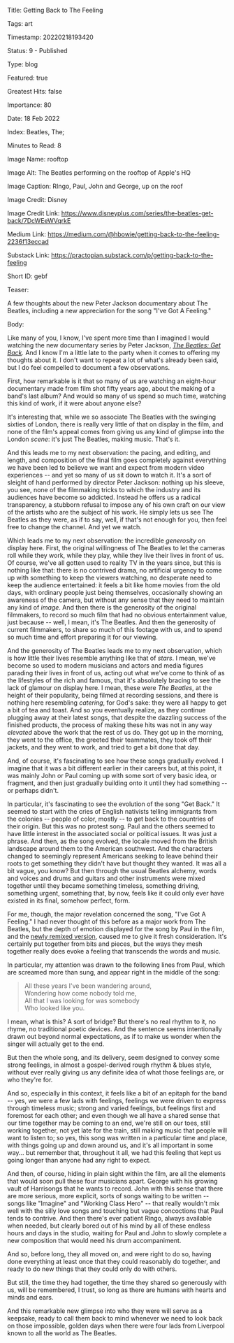 Title:  Getting Back to The Feeling

Tags:   art

Timestamp: 20220218193420

Status: 9 - Published

Type:   blog

Featured: true

Greatest Hits: false

Importance: 80

Date:   18 Feb 2022

Index:  Beatles, The; 

Minutes to Read: 8

Image Name: rooftop

Image Alt: The Beatles performing on the rooftop of Apple's HQ

Image Caption: RIngo, Paul, John and George, up on the roof

Image Credit: Disney

Image Credit Link: https://www.disneyplus.com/series/the-beatles-get-back/7DcWEeWVqrkE

Medium Link: https://medium.com/@hbowie/getting-back-to-the-feeling-2236f13eccad

Substack Link: https://practopian.substack.com/p/getting-back-to-the-feeling

Short ID: gebf

Teaser:

A few thoughts about the new Peter Jackson documentary about The Beatles, including a new appreciation for the song "I've Got A Feeling."


Body:

Like many of you, I know, I've spent more time than I imagined I would watching the new documentary series by Peter Jackson, *[The Beatles: Get Back](https://en.wikipedia.org/wiki/The_Beatles:_Get_Back).* And I know I'm a little late to the party when it comes to offering my thoughts about it. I don't want to repeat a lot of what's already been said, but I do feel compelled to document a few observations. 

First, how remarkable is it that so many of us are watching an eight-hour documentary made from film shot fifty years ago, about the making of a band's last album? And would so many of us spend so much time, watching this kind of work, if it were about anyone else?   

It's interesting that, while we so associate The Beatles  with the swinging sixties of London, there is really very little of that on display in the film, and none of the film's appeal comes from giving us any kind of glimpse into the London *scene*: it's just The Beatles, making music. That's it. 

And this leads me to my next observation: the pacing, and editing, and length, and composition of the final film goes completely against everything we have been led to believe we want and expect from modern video experiences -- and yet so many of us sit down to watch it. It's a sort of sleight of hand performed by director Peter Jackson: nothing up his sleeve, you see, none of the filmmaking tricks to which the industry and its audiences have become so addicted. Instead he offers us a radical transparency, a stubborn refusal to impose any of his own craft on our view of the artists who are the subject of his work. He simply lets us see The Beatles as they were, as if to say, well, if that's not enough for you, then feel free to change the channel. And yet we watch. 

Which leads me to my next observation: the incredible *generosity* on display here. First, the original willingness of The Beatles to let the cameras roll while they work, while they play, while they live their lives in front of us. Of course, we've all gotten used to reality TV in the years since, but this is nothing like that: there is no contrived drama, no artificial urgency to come up with something to keep the viewers watching, no desperate need to keep the audience entertained: it feels a bit like home movies from the old days, with ordinary people just being themselves, occasionally showing an awareness of the camera, but without any sense that they need to maintain any kind of *image*. And then there is the generosity of the original filmmakers, to record so much film that had no obvious entertainment value, just because -- well, I mean, it's The Beatles. And then the generosity of current filmmakers, to share so much of this footage with us, and to spend so much time and effort preparing it for our viewing. 

And the generosity of The Beatles leads me to my next observation, which is how little their lives resemble anything like that of *stars*. I mean, we've become so used to modern musicians and actors and media figures parading their lives in front of us, acting out what we've come to think of as the lifestyles of the rich and famous, that it's absolutely bracing to see the  lack of glamour on display here. I mean, these were *The Beatles*, at the height of their popularity, being filmed at recording sessions, and there is nothing here resembling *catering*, for God's sake: they were all happy to get a bit of tea and toast. And so you eventually realize, as they continue plugging away at their latest songs, that despite the dazzling success of the finished products, the process of making these hits was not in any way *elevated* above the work that the rest of us do. They got up in the morning, they went to the office, the greeted their teammates, they took off their jackets, and they went to work, and tried to get a bit done that day. 

And, of course, it's fascinating to see how these songs gradually evolved. I imagine that it was a bit different earlier in their careers but, at this point, it was mainly John or Paul coming up with some sort of very basic idea, or fragment, and then just gradually building onto it until they had something -- or perhaps didn't. 

In particular, it's fascinating to see the evolution of the song "Get Back." It seemed to start with the cries of English nativists telling immigrants from the colonies -- people of color, mostly -- to get back to the countries of their origin. But this was no protest song. Paul and the others seemed to have little interest in the associated social or political issues. It was just a phrase. And then, as the song evolved, the locale moved from the British landscape around them to the American southwest. And the characters changed to seemingly represent Americans seeking to leave behind their roots to get something they didn't have but thought they wanted. It was all a bit vague, you know? But then through the usual Beatles alchemy, words and voices and drums and guitars and other instruments were mixed together until they became something timeless, something driving, something urgent, something that, by now, feels like it could only ever have existed in its final, somehow perfect, form.  

For me, though, the major revelation concerned the song, "I've Got A Feeling." I had never thought of this before as a major work from The Beatles, but the depth of emotion displayed for the song by Paul in the film, and the [newly remixed version][igot], caused me to give it fresh consideration. It's certainly put together from bits and pieces, but the ways they mesh together really does evoke a feeling that transcends the words and music. 

In particular, my attention was drawn to the following lines from Paul, which are screamed more than sung, and appear right in the middle of the song:

> All these years I've been wandering around,  
> Wondering how come nobody told me,  
> All that I was looking for was somebody  
> Who looked like you.  

I mean, what is this? A sort of bridge? But there's no real rhythm to it, no rhyme, no traditional poetic devices. And the sentence seems intentionally drawn out beyond normal expectations, as if to make us wonder when the singer will actually get to the end. 

But then the whole song, and its delivery, seem designed to convey some strong feelings, in almost a gospel-derived rough rhythm & blues style, without ever really giving us any definite idea of what those feelings are, or who they're for. 

And so, especially in this context, it feels like a bit of an epitaph for the band -- yes, we were a few lads with feelings, feelings we were driven to express through timeless music; strong and varied feelings, but feelings first and foremost for each other; and even though we all have a shared sense that our time together may be coming to an end, we're still on our toes, still working together, not yet late for the train, still making music that people will want to listen to; so yes, this song was written in a particular time and place, with things going up and down around us, and it's all important in some way... but remember that, throughout it all, we had this feeling that kept us going longer than anyone had any right to expect. 

And then, of course, hiding in plain sight within the film, are all the elements that would soon pull these four musicians apart. George with his growing vault of Harrisongs that he wants to record. John with this sense that there are more serious, more explicit, sorts of songs waiting to be written -- songs like "Imagine" and "Working Class Hero" -- that really wouldn't mix well with the silly love songs and touching but vague concoctions that Paul tends to contrive. And then there's ever patient Ringo, always available when needed, but clearly bored out of his mind by all of these endless hours and days in the studio, waiting for Paul and John to slowly complete a new composition that would need his drum accompaniment.  

And so, before long, they all moved on, and were right to do so, having done everything at least once that they could reasonably do together, and ready to do new things that they could only do with others. 

But still, the time they had together, the time they shared so generously with us, will be remembered, I trust, so long as there are humans with hearts and minds and ears. 

And this remarkable new glimpse into who they were will serve as a keepsake, ready to call them back to mind whenever we need to look back on those impossible, golden days when there were four lads from Liverpool known to all the world as The Beatles.

[igot]: https://music.apple.com/us/album/ive-got-a-feeling-2021-mix/1582219768?i=1582224736

